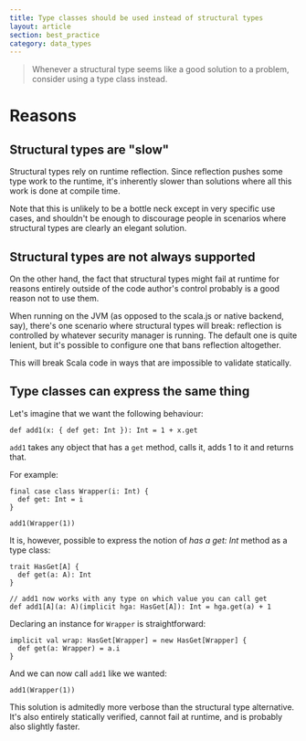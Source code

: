 ```yaml
---
title: Type classes should be used instead of structural types
layout: article
section: best_practice
category: data_types
---
```


> Whenever a structural type seems like a good solution to a problem, consider using a type class instead.

# Reasons

## Structural types are "slow"

Structural types rely on runtime reflection. Since reflection pushes some type work to the runtime, it's inherently slower than solutions where all this work is done at compile time.

Note that this is unlikely to be a bottle neck except in very specific use cases, and shouldn't be enough to discourage people in scenarios where structural types are clearly an elegant solution.

## Structural types are not always supported

On the other hand, the fact that structural types might fail at runtime for reasons entirely outside of the code author's control probably is a good reason not to use them.

When running on the JVM (as opposed to the scala.js or native backend, say), there's one scenario where structural types will break: reflection is controlled by whatever security manager is running. The default one is quite lenient, but it's possible to configure one that bans reflection altogether.

This will break Scala code in ways that are impossible to validate statically.

## Type classes can express the same thing

Let's imagine that we want the following behaviour:

```tut:silent
def add1(x: { def get: Int }): Int = 1 + x.get
```

`add1` takes any object that has a `get` method, calls it, adds 1 to it and returns that.

For example:

```tut:book
final case class Wrapper(i: Int) {
  def get: Int = i
}

add1(Wrapper(1))
```

It is, however, possible to express the notion of _has a get: Int_ method as a type class:

```tut:silent
trait HasGet[A] {
  def get(a: A): Int
}

// add1 now works with any type on which value you can call get
def add1[A](a: A)(implicit hga: HasGet[A]): Int = hga.get(a) + 1
```

Declaring an instance for `Wrapper` is straightforward:

```tut:silent
implicit val wrap: HasGet[Wrapper] = new HasGet[Wrapper] {
  def get(a: Wrapper) = a.i
}
```

And we can now call `add1` like we wanted:

```tut:book
add1(Wrapper(1))
```

This solution is admitedly more verbose than the structural type alternative. It's also entirely statically verified, cannot fail at runtime, and is probably also slightly faster.
